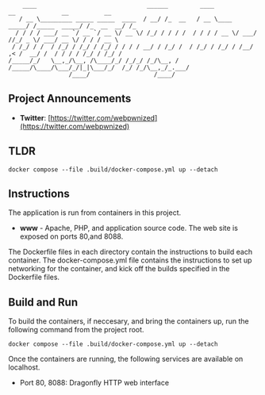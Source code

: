 ```
    ____                               ______         ____             __             __          __  
   / __ \_________ _____ _____  ____  / __/ /_  __   / __ \____  _____/ /_____  _____/ /_  __  __/ /_ 
  / / / / ___/ __ `/ __ `/ __ \/ __ \/ /_/ / / / /  / / / / __ \/ ___/ //_/ _ \/ ___/ __ \/ / / / __ \
 / /_/ / /  / /_/ / /_/ / /_/ / / / / __/ / /_/ /  / /_/ / /_/ / /__/ ,< /  __/ /  / / / / /_/ / /_/ /
/_____/_/   \__,_/\__, /\____/_/ /_/_/ /_/\__, /  /_____/\____/\___/_/|_|\___/_/  /_/ /_/\__,_/_.___/ 
                 /____/                  /____/                                                       
```

## Project Announcements

* **Twitter**: [https://twitter.com/webpwnized](https://twitter.com/webpwnized)

## TLDR

	docker compose --file .build/docker-compose.yml up --detach

## Instructions

The application is run from containers in this project. 

- **www** - Apache, PHP, and application source code. The web site is exposed on ports 80,and 8088.

The Dockerfile files in each directory contain the instructions to build each container. The docker-compose.yml file contains the instructions to set up networking for the container, and kick off the builds specified in the Dockerfile files.

## Build and Run

To build the containers, if neccesary, and bring the containers up, run the following command from the project root.

    docker compose --file .build/docker-compose.yml up --detach

Once the containers are running, the following services are available on localhost.

- Port 80, 8088: Dragonfly HTTP web interface